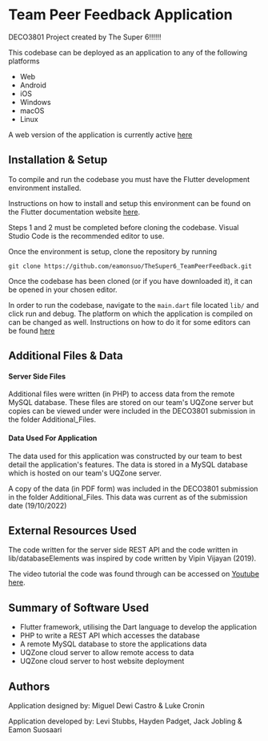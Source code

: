 # Team Peer Feedback Application
DECO3801 Project created by The Super 6!!!!!!

This codebase can be deployed as an application to any of the following platforms
- Web
- Android
- iOS
- Windows
- macOS
- Linux

A web version of the application is currently active [here](https://deco3801-thesupersix.uqcloud.net)

## Installation & Setup
To compile and run the codebase you must have the Flutter development environment installed. 

Instructions on how to install and setup this environment can be found on the Flutter documentation website [here](https://docs.flutter.dev/get-started/install). 

Steps 1 and 2 must be completed before cloning the codebase. Visual Studio Code is the recommended editor to use.

Once the environment is setup, clone the repository by running

`git clone https://github.com/eamonsuo/TheSuper6_TeamPeerFeedback.git`

Once the codebase has been cloned (or if you have downloaded it), it can be opened in your chosen editor.

In order to run the codebase, navigate to the `main.dart` file located `lib/` and click run and debug. 
The platform on which the application is compiled on can be changed as well. Instructions on how to do it for some editors can be found [here](https://docs.flutter.dev/get-started/test-drive?tab=vscode)

## Additional Files & Data

#### Server Side Files
Additional files were written (in PHP) to access data from the remote MySQL database. 
These files are stored on our team's UQZone server but copies can be viewed under were included in the DECO3801 submission in the folder Additional_Files.

#### Data Used For Application
The data used for this application was constructed by our team to best detail the application's features.
The data is stored in a MySQL database which is hosted on our team's UQZone server.

A copy of the data (in PDF form) was included in the DECO3801 submission in the folder Additional_Files.
This data was current as of the submission date (19/10/2022)

## External Resources Used
The code written for the server side REST API and the code written in lib/databaseElements was inspired by code written by Vipin Vijayan (2019). 

The video tutorial the code was found through can be accessed on [Youtube here](https://www.youtube.com/watch?v=F4Q6lEhmwCY).

## Summary of Software Used
- Flutter framework, utilising the Dart language to develop the application
- PHP to write a REST API which accesses the database
- A remote MySQL database to store the applications data
- UQZone cloud server to allow remote access to data
- UQZone cloud server to host website deployment

## Authors
Application designed by: Miguel Dewi Castro & Luke Cronin

Application developed by: Levi Stubbs, Hayden Padget, Jack Jobling & Eamon Suosaari
